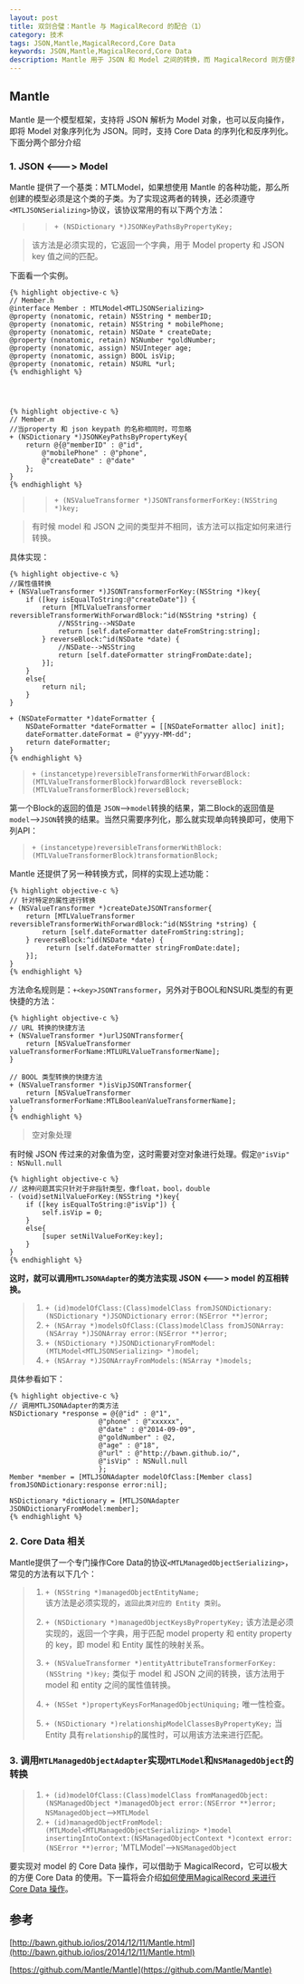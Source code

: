 ```yaml
---
layout: post
title: 双剑合璧：Mantle 与 MagicalRecord 的配合（1）
category: 技术
tags: JSON,Mantle,MagicalRecord,Core Data
keywords: JSON,Mantle,MagicalRecord,Core Data
description: Mantle 用于 JSON 和 Model 之间的转换，而 MagicalRecord 则方便将转换后的 Model 用于 Core Data 操作
---
```



## Mantle
Mantle 是一个模型框架，支持将 JSON 解析为 Model 对象，也可以反向操作，即将 Model 对象序列化为 JSON。同时，支持 Core  Data 的序列化和反序列化。下面分两个部分介绍

### 1. JSON <---> Model
Mantle 提供了一个基类：MTLModel，如果想使用 Mantle 的各种功能，那么所创建的模型必须是这个类的子类。为了实现这两者的转换，还必须遵守`<MTLJSONSerializing>`协议，该协议常用的有以下两个方法：

> > `+ (NSDictionary *)JSONKeyPathsByPropertyKey;`
 
> 该方法是必须实现的，它返回一个字典，用于 Model property 和 JSON key 值之间的匹配。

下面看一个实例。

    
    {% highlight objective-c %}
    // Member.h
    @interface Member : MTLModel<MTLJSONSerializing>
    @property (nonatomic, retain) NSString * memberID;
    @property (nonatomic, retain) NSString * mobilePhone;
    @property (nonatomic, retain) NSDate * createDate;
    @property (nonatomic, retain) NSNumber *goldNumber;
    @property (nonatomic, assign) NSUInteger age;
    @property (nonatomic, assign) BOOL isVip;
    @property (nonatomic, retain) NSURL *url;
    {% endhighlight %}




    {% highlight objective-c %}
    // Member.m
    //当property 和 json keypath 的名称相同时，可忽略
    + (NSDictionary *)JSONKeyPathsByPropertyKey{
        return @{@"memberID" : @"id",
            @"mobilePhone" : @"phone",
            @"createDate" : @"date"
        };
    }
    {% endhighlight %}



> > `+ (NSValueTransformer *)JSONTransformerForKey:(NSString *)key;`

> 有时候 model 和 JSON 之间的类型并不相同，该方法可以指定如何来进行转换。

具体实现：


    {% highlight objective-c %}
    //属性值转换
    + (NSValueTransformer *)JSONTransformerForKey:(NSString *)key{
        if ([key isEqualToString:@"createDate"]) {
            return [MTLValueTransformer reversibleTransformerWithForwardBlock:^id(NSString *string) {
                //NSString-->NSDate
                return [self.dateFormatter dateFromString:string];
            } reverseBlock:^id(NSDate *date) {
                //NSDate-->NSString
                return [self.dateFormatter stringFromDate:date];
            }];
        }
        else{
            return nil;
        }
    }
    
    + (NSDateFormatter *)dateFormatter {
        NSDateFormatter *dateFormatter = [[NSDateFormatter alloc] init];
        dateFormatter.dateFormat = @"yyyy-MM-dd";
        return dateFormatter;
    }
    {% endhighlight %}

> `+ (instancetype)reversibleTransformerWithForwardBlock:(MTLValueTransformerBlock)forwardBlock reverseBlock:(MTLValueTransformerBlock)reverseBlock;`

第一个Block的返回的值是 `JSON`-->`model`转换的结果，第二Block的返回值是`model`-->`JSON`转换的结果。当然只需要序列化，那么就实现单向转换即可，使用下列API：

> `+ (instancetype)reversibleTransformerWithBlock:(MTLValueTransformerBlock)transformationBlock;`

Mantle 还提供了另一种转换方式，同样的实现上述功能：


    {% highlight objective-c %}
    // 针对特定的属性进行转换
    + (NSValueTransformer *)createDateJSONTransformer{
        return [MTLValueTransformer reversibleTransformerWithForwardBlock:^id(NSString *string) {
            return [self.dateFormatter dateFromString:string];
        } reverseBlock:^id(NSDate *date) {
             return [self.dateFormatter stringFromDate:date];
        }];
    }
    {% endhighlight %}

方法命名规则是：`+<key>JSONTransformer`，另外对于BOOL和NSURL类型的有更快捷的方法：


    {% highlight objective-c %}
    // URL 转换的快捷方法
    + (NSValueTransformer *)urlJSONTransformer{
        return [NSValueTransformer valueTransformerForName:MTLURLValueTransformerName];
    }
    
    // BOOL 类型转换的快捷方法
    + (NSValueTransformer *)isVipJSONTransformer{
        return [NSValueTransformer valueTransformerForName:MTLBooleanValueTransformerName];
    }
    {% endhighlight %}


> 空对象处理

有时候 JSON 传过来的对象值为空，这时需要对空对象进行处理。假定`@"isVip" : NSNull.null`


    {% highlight objective-c %}
    // 这种问题其实只针对于非指针类型，像float，bool，double
    - (void)setNilValueForKey:(NSString *)key{
        if ([key isEqualToString:@"isVip"]) {
            self.isVip = 0;
        }
        else{
            [super setNilValueForKey:key];
        }
    }
    {% endhighlight %}

**这时，就可以调用`MTLJSONAdapter`的类方法实现 JSON <---> model 的互相转换。**

> 1. `+ (id)modelOfClass:(Class)modelClass fromJSONDictionary:(NSDictionary *)JSONDictionary error:(NSError **)error;`
> 2. `+ (NSArray *)modelsOfClass:(Class)modelClass fromJSONArray:(NSArray *)JSONArray error:(NSError **)error;`
> 3. `+ (NSDictionary *)JSONDictionaryFromModel:(MTLModel<MTLJSONSerializing> *)model;`
> 4. `+ (NSArray *)JSONArrayFromModels:(NSArray *)models;`

具体参看如下：


    {% highlight objective-c %}
    // 调用MTLJSONAdapter的类方法
    NSDictionary *response = @{@"id" : @"1",
                          @"phone" : @"xxxxxx",
                          @"date" : @"2014-09-09",
                          @"goldNumber" : @2,
                          @"age" : @"18",
                          @"url" : @"http://bawn.github.io/",
                          @"isVip" : NSNull.null
                          };
    Member *member = [MTLJSONAdapter modelOfClass:[Member class] fromJSONDictionary:response error:nil];
    
    NSDictionary *dictionary = [MTLJSONAdapter JSONDictionaryFromModel:member];
    {% endhighlight %}

### 2. Core Data 相关
Mantle提供了一个专门操作Core Data的协议`<MTLManagedObjectSerializing>`，常见的方法有以下几个：

> 1. `+ (NSString *)managedObjectEntityName;`  
> 该方法是必须实现的，`返回此类对应的 Entity 类别`。
> 
> 2. `+ (NSDictionary *)managedObjectKeysByPropertyKey;`
> 该方法是必须实现的，返回一个字典，用于匹配 model property 和 entity property 的 key，即 model 和 Entity 属性的映射关系。
> 
> 3. `+ (NSValueTransformer *)entityAttributeTransformerForKey:(NSString *)key;`
> 类似于 model 和 JSON 之间的转换，该方法用于 model 和 entity 之间的属性值转换。
> 
> 4. `+ (NSSet *)propertyKeysForManagedObjectUniquing;`
> 唯一性检查。
> 
> 5. `+ (NSDictionary *)relationshipModelClassesByPropertyKey;`
> 当 Entity 具有`relationship`的属性时，可以用该方法来进行匹配。


### 3. 调用`MTLManagedObjectAdapter`实现`MTLModel`和`NSManagedObject`的转换

> 1. `+ (id)modelOfClass:(Class)modelClass fromManagedObject:(NSManagedObject *)managedObject error:(NSError **)error;`
> `NSManagedObject`——>`MTLModel`
> 2. `+ (id)managedObjectFromModel:(MTLModel<MTLManagedObjectSerializing> *)model insertingIntoContext:(NSManagedObjectContext *)context error:(NSError **)error;`
> 'MTLModel'——>`NSManagedObject`


要实现对 model 的 Core Data 操作，可以借助于 MagicalRecord，它可以极大的方便 Core Data 的使用。下一篇将会介绍[如何使用MagicalRecord 来进行 Core Data 操作](http://kingstal.github.io/2015/02/10/tech-iOS-Mantle-MagicalRecord-2.html)。





## 参考
[http://bawn.github.io/ios/2014/12/11/Mantle.html](http://bawn.github.io/ios/2014/12/11/Mantle.html)

[https://github.com/Mantle/Mantle](https://github.com/Mantle/Mantle)
